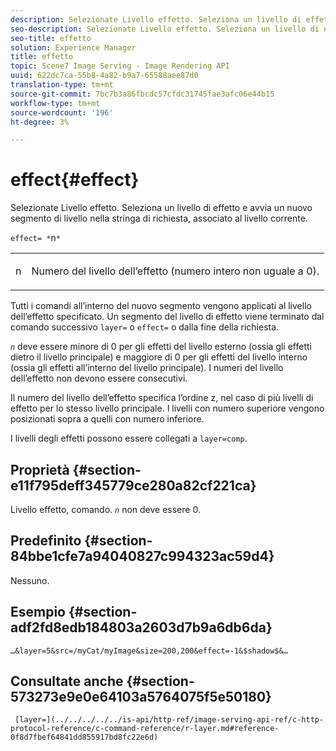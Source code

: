 ```yaml
---
description: Selezionate Livello effetto. Seleziona un livello di effetto e avvia un nuovo segmento di livello nella stringa di richiesta, associato al livello corrente.
seo-description: Selezionate Livello effetto. Seleziona un livello di effetto e avvia un nuovo segmento di livello nella stringa di richiesta, associato al livello corrente.
seo-title: effetto
solution: Experience Manager
title: effetto
topic: Scene7 Image Serving - Image Rendering API
uuid: 622dc7ca-55b8-4a82-b9a7-65588aee87d0
translation-type: tm+mt
source-git-commit: 7bc7b3a86fbcdc57cfdc31745fae3afc06e44b15
workflow-type: tm+mt
source-wordcount: '196'
ht-degree: 3%

---
```



# effect{#effect}

Selezionate Livello effetto. Seleziona un livello di effetto e avvia un nuovo segmento di livello nella stringa di richiesta, associato al livello corrente.

`effect= *`n`*`

<table id="simpletable_C48DABF486604D2B9F3CBC1CD01AC76D"> 
 <tr class="strow"> 
  <td class="stentry"> <p><span class="codeph"> <span class="varname"> n</span></span> </p> </td> 
  <td class="stentry"> <p>Numero del livello dell’effetto (numero intero non uguale a 0). </p></td> 
 </tr> 
</table>

Tutti i comandi all’interno del nuovo segmento vengono applicati al livello dell’effetto specificato. Un segmento del livello di effetto viene terminato dal comando successivo `layer=` o `effect=` o dalla fine della richiesta.

*`n`* deve essere minore di 0 per gli effetti del livello esterno (ossia gli effetti dietro il livello principale) e maggiore di 0 per gli effetti del livello interno (ossia gli effetti all’interno del livello principale). I numeri del livello dell’effetto non devono essere consecutivi.

Il numero del livello dell’effetto specifica l’ordine z, nel caso di più livelli di effetto per lo stesso livello principale. I livelli con numero superiore vengono posizionati sopra a quelli con numero inferiore.

I livelli degli effetti possono essere collegati a `layer=comp`.

## Proprietà {#section-e11f795deff345779ce280a82cf221ca}

Livello effetto, comando. *`n`* non deve essere 0.

## Predefinito {#section-84bbe1cfe7a94040827c994323ac59d4}

Nessuno.

## Esempio {#section-adf2fd8edb184803a2603d7b9a6db6da}

`…&layer=5&src=/myCat/myImage&size=200,200&effect=-1&$shadow$&…`

## Consultate anche {#section-573273e9e0e64103a5764075f5e50180}

` [layer=](../../../../../is-api/http-ref/image-serving-api-ref/c-http-protocol-reference/c-command-reference/r-layer.md#reference-0f8d7fbef64841dd855917bd8fc22e6d)`
